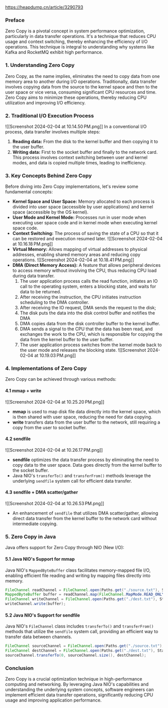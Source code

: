 https://heapdump.cn/article/3290793
### Preface
Zero Copy is a pivotal concept in system performance optimization, particularly in data transfer operations. It's a technique that reduces CPU usage and context switching, thereby enhancing the efficiency of I/O operations. This technique is integral to understanding why systems like Kafka and RocketMQ exhibit high performance.
### 1. Understanding Zero Copy
Zero Copy, as the name implies, eliminates the need to copy data from one memory area to another during I/O operations. Traditionally, data transfer involves copying data from the source to the kernel space and then to the user space or vice versa, consuming significant CPU resources and time. Zero Copy aims to minimize these operations, thereby reducing CPU utilization and improving I/O efficiency.
### 2. Traditional I/O Execution Process
![[Screenshot 2024-02-04 at 10.14.50 PM.png]]
In a conventional I/O process, data transfer involves multiple steps:
1. **Reading data:** From the disk to the kernel buffer and then copying it to the user buffer.
2. **Writing data:** First to the socket buffer and finally to the network card.
This process involves context switching between user and kernel modes, and data is copied multiple times, leading to inefficiency.
### 3. Key Concepts Behind Zero Copy
Before diving into Zero Copy implementations, let's review some fundamental concepts:
- **Kernel Space and User Space:** Memory allocated to each process is divided into user space (accessible by user applications) and kernel space (accessible by the OS kernel).
- **User Mode and Kernel Mode:** Processes run in user mode when executing user space code and in kernel mode when executing kernel space code.
- **Context Switching:** The process of saving the state of a CPU so that it can be restored and execution resumed later.
	![[Screenshot 2024-02-04 at 10.16.18 PM.png]]
- **Virtual Memory:** Allows mapping of virtual addresses to physical addresses, enabling shared memory areas and reducing copy operations.
![[Screenshot 2024-02-04 at 10.18.41 PM.png]]
- **DMA (Direct Memory Access):** A feature that allows peripheral devices to access memory without involving the CPU, thus reducing CPU load during data transfer.
	1. The user application process calls the read function, initiates an IO call to the operating system, enters a blocking state, and waits for data to be returned.
	2. After receiving the instruction, the CPU initiates instruction scheduling to the DMA controller.
	3. After receiving the IO request, DMA sends the request to the disk;
	4. The disk puts the data into the disk control buffer and notifies the DMA
	5. DMA copies data from the disk controller buffer to the kernel buffer.
	6. DMA sends a signal to the CPU that the data has been read, and exchanges the work to the CPU, which is responsible for copying the data from the kernel buffer to the user buffer.
	7. The user application process switches from the kernel mode back to the user mode and releases the blocking state.
![[Screenshot 2024-02-04 at 10.19.03 PM.png]]
### 4. Implementations of Zero Copy

Zero Copy can be achieved through various methods:

#### 4.1 mmap + write
![[Screenshot 2024-02-04 at 10.25.20 PM.png]]
- **mmap** is used to map disk file data directly into the kernel space, which is then shared with user space, reducing the need for data copying.
- **write** transfers data from the user buffer to the network, still requiring a copy from the user to socket buffer.
#### 4.2 sendfile
![[Screenshot 2024-02-04 at 10.26.17 PM.png]]
- **sendfile** optimizes the data transfer process by eliminating the need to copy data to the user space. Data goes directly from the kernel buffer to the socket buffer.
- Java NIO's `transferTo()` and `transferFrom()` methods leverage the underlying `sendfile` system call for efficient data transfer.

#### 4.3 sendfile + DMA scatter/gather
![[Screenshot 2024-02-04 at 10.26.53 PM.png]]
- An enhancement of `sendfile` that utilizes DMA scatter/gather, allowing direct data transfer from the kernel buffer to the network card without intermediate copying.

### 5. Zero Copy in Java

Java offers support for Zero Copy through NIO (New I/O):
#### 5.1 Java NIO's Support for mmap
Java NIO's `MappedByteBuffer` class facilitates memory-mapped file I/O, enabling efficient file reading and writing by mapping files directly into memory.

```java
FileChannel readChannel = FileChannel.open(Paths.get("./source.txt"), StandardOpenOption.READ);
MappedByteBuffer buffer = readChannel.map(FileChannel.MapMode.READ_ONLY, 0, readChannel.size());
FileChannel writeChannel = FileChannel.open(Paths.get("./dest.txt"), StandardOpenOption.WRITE, StandardOpenOption.CREATE);
writeChannel.write(buffer);
```

#### 5.2 Java NIO's Support for sendfile

Java NIO's `FileChannel` class includes `transferTo()` and `transferFrom()` methods that utilize the `sendfile` system call, providing an efficient way to transfer data between channels.

```java
FileChannel sourceChannel = FileChannel.open(Paths.get("./source.txt"), StandardOpenOption.READ);
FileChannel destChannel = FileChannel.open(Paths.get("./dest.txt"), StandardOpenOption.WRITE, StandardOpenOption.CREATE);
sourceChannel.transferTo(0, sourceChannel.size(), destChannel);
```

### Conclusion

Zero Copy is a crucial optimization technique in high-performance computing and networking. By leveraging Java NIO's capabilities and understanding the underlying system concepts, software engineers can implement efficient data transfer operations, significantly reducing CPU usage and improving application performance.